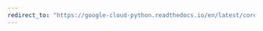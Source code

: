```yaml
---
redirect_to: "https://google-cloud-python.readthedocs.io/en/latest/core/core_changelog.html"
---
```

